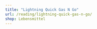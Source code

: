```yaml
---
title: "Lightning Quick Gas N Go"
url: /reading/lightning-quick-gas-n-go/
shop: Lebensmittel
---
```

